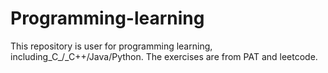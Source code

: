 # Programming-learning

This repository is user for programming learning, including_C_/_C++/Java/Python.
The exercises are from PAT and leetcode.